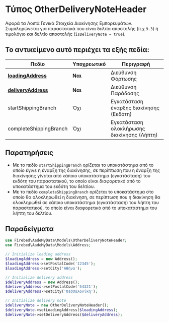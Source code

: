 # Τύπος OtherDeliveryNoteHeader

Αφορά τα Λοιπά Γενικά Στοιχεία Διακίνησης Εμπορευμάτων. Συμπληρώνεται
για παραστατικά που είναι δελτία αποστολής (π.χ `9.3`) ή τιμολόγιο
και δελτίο αποστολής (`isDeliveryNote = true`).

## Το αντικείμενο αυτό περιέχει τα εξής πεδία:

| Πεδίο                               | Υποχρεωτικό | Περιγραφή                                  |
|-------------------------------------|-------------|--------------------------------------------|
| [**loadingAddress**](address-type)  | **Ναι**     | Διεύθυνση Φόρτωσης                         |
| [**deliveryAddress**](address-type) | **Ναι**     | Διεύθυνση Παράδοσης                        |
| startShippingBranch                 | Όχι         | Εγκατάσταση έναρξης διακίνησης (Εκδότη)    |
| completeShippingBranch              | Όχι         | Εγκατάσταση ολοκλήρωσης διακίνησης (Λήπτη) |

## Παρατηρήσεις

- Με το πεδίο `startShippingBranch` ορίζεται το υποκατάστημα από το οποίο έγινε η
  έναρξη της διακίνησης, σε περίπτωση που η έναρξη της διακίνησης γίνεται από
  κάποιο υποκατάστημα (εγκατάσταση) του εκδότη του παραστατικού, το οποίο είναι
  διαφορετικό από το υποκατάστημα του εκδότη του δελτίου.
- Με το πεδίο `completeShippingBranch` ορίζεται το υποκατάστημα στο οποίο θα
  ολοκληρωθεί η διακίνηση, σε περίπτωση που η διακίνηση θα ολοκληρωθεί σε
  κάποιο υποκατάστημα (εγκατάσταση) του λήπτη του παραστατικού, το οποίο είναι
  διαφορετικό από το υποκατάστημα του λήπτη του δελτίου.

## Παραδείγματα

```php
use Firebed\AadeMyData\Models\OtherDeliveryNoteHeader;
use Firebed\AadeMyData\Models\Address;

// Initialize loading address
$loadingAddress = new Address();
$loadingAddress->setPostalCode('12345');
$loadingAddress->setCity('Αθήνα');

// Initialize delivery address
$deliveryAddress = new Address();
$deliveryAddress->setPostalCode('54321');
$deliveryAddress->setCity('Θεσσαλονίκη');

// Initialize delivery note
$deliveryNote = new OtherDeliveryNoteHeader();
$deliveryNote->setLoadingAddress($loadingAddress);
$deliveryNote->setDeliveryAddress($deliveryAddress);
```